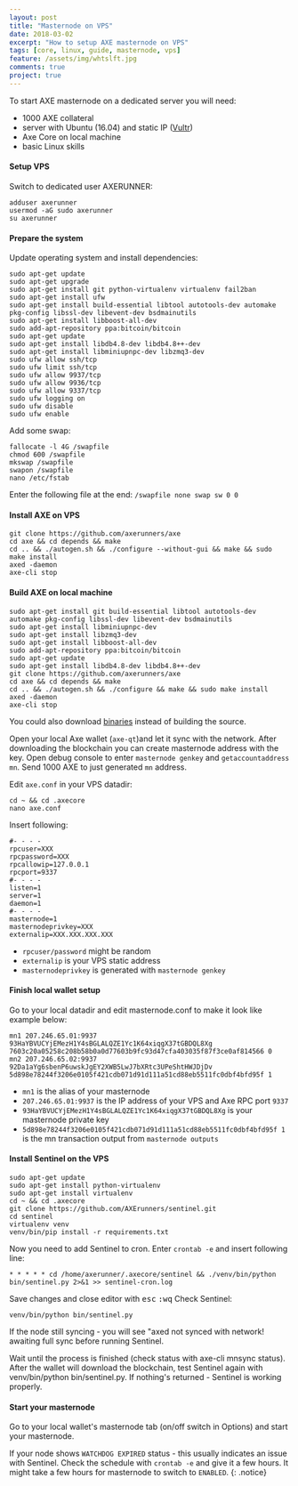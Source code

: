 ```yaml
---
layout: post
title: "Masternode on VPS"
date: 2018-03-02
excerpt: "How to setup AXE masternode on VPS"
tags: [core, linux, guide, masternode, vps]
feature: /assets/img/whtslft.jpg
comments: true
project: true
---
```

To start AXE masternode on a dedicated server you will need:
* 1000 AXE collateral
* server with Ubuntu (16.04) and static IP ([Vultr](https://www.vultr.com/?ref=7231821))
* Axe Core on local machine
* basic Linux skills

#### Setup VPS

Switch to dedicated user AXERUNNER:
```
adduser axerunner
usermod -aG sudo axerunner
su axerunner
```
#### Prepare the system

Update operating system and install dependencies:

```
sudo apt-get update
sudo apt-get upgrade
sudo apt-get install git python-virtualenv virtualenv fail2ban
sudo apt-get install ufw
sudo apt-get install build-essential libtool autotools-dev automake pkg-config libssl-dev libevent-dev bsdmainutils
sudo apt-get install libboost-all-dev
sudo add-apt-repository ppa:bitcoin/bitcoin
sudo apt-get update
sudo apt-get install libdb4.8-dev libdb4.8++-dev
sudo apt-get install libminiupnpc-dev libzmq3-dev
sudo ufw allow ssh/tcp
sudo ufw limit ssh/tcp
sudo ufw allow 9937/tcp
sudo ufw allow 9936/tcp
sudo ufw allow 9337/tcp
sudo ufw logging on
sudo ufw disable
sudo ufw enable
```

Add some swap:
```
fallocate -l 4G /swapfile
chmod 600 /swapfile
mkswap /swapfile
swapon /swapfile
nano /etc/fstab
```
Enter the following file at the end:
`/swapfile none swap sw 0 0`

#### Install AXE on VPS
```
git clone https://github.com/axerunners/axe
cd axe && cd depends && make
cd .. && ./autogen.sh && ./configure --without-gui && make && sudo make install
axed -daemon
axe-cli stop
```
#### Build AXE on local machine
```
sudo apt-get install git build-essential libtool autotools-dev automake pkg-config libssl-dev libevent-dev bsdmainutils
sudo apt-get install libminiupnpc-dev
sudo apt-get install libzmq3-dev
sudo apt-get install libboost-all-dev
sudo add-apt-repository ppa:bitcoin/bitcoin
sudo apt-get update
sudo apt-get install libdb4.8-dev libdb4.8++-dev
git clone https://github.com/axerunners/axe
cd axe && cd depends && make
cd .. && ./autogen.sh && ./configure && make && sudo make install
axed -daemon
axe-cli stop
```
You could also download [binaries](https://github.com/AXErunners/axe/releases) instead of building the source.<br />

Open your local Axe wallet (`axe-qt`)and let it sync with the network. After downloading the blockchain you can create masternode address with the key. Open debug console to enter `masternode genkey` and `getaccountaddress mn`. Send 1000 AXE to just generated `mn` address.<br />

Edit `axe.conf` in your VPS datadir:
```
cd ~ && cd .axecore
nano axe.conf
```
Insert following:
```
#- - - -
rpcuser=XXX
rpcpassword=XXX
rpcallowip=127.0.0.1
rpcport=9337
#- - - -
listen=1
server=1
daemon=1
#- - - -
masternode=1
masternodeprivkey=XXX
externalip=XXX.XXX.XXX.XXX
```
* `rpcuser/password` might be random <br />
* `externalip` is your VPS static address<br />
* `masternodeprivkey` is generated with `masternode genkey`

#### Finish local wallet setup
Go to your local datadir and edit masternode.conf to make it look like example below:
```
mn1 207.246.65.01:9937 93HaYBVUCYjEMezH1Y4sBGLALQZE1Yc1K64xiqgX37tGBDQL8Xg 7603c20a05258c208b58b0a0d77603b9fc93d47cfa403035f87f3ce0af814566 0
mn2 207.246.65.02:9937 92Da1aYg6sbenP6uwskJgEY2XWB5LwJ7bXRtc3UPeShtHWJDjDv 5d898e78244f3206e0105f421cdb071d91d111a51cd88eb5511fc0dbf4bfd95f 1
```
* `mn1` is the alias of your masternode
* `207.246.65.01:9937` is the IP address of your VPS and Axe RPC port `9337`
* `93HaYBVUCYjEMezH1Y4sBGLALQZE1Yc1K64xiqgX37tGBDQL8Xg` is your masternode private key
* `5d898e78244f3206e0105f421cdb071d91d111a51cd88eb5511fc0dbf4bfd95f 1` is the mn transaction output from `masternode outputs`

#### Install Sentinel on the VPS
```
sudo apt-get update
sudo apt-get install python-virtualenv
sudo apt-get install virtualenv
cd ~ && cd .axecore
git clone https://github.com/AXErunners/sentinel.git
cd sentinel
virtualenv venv
venv/bin/pip install -r requirements.txt
```
Now you need to add Sentinel to cron. Enter `crontab -e` and insert following line:
```
* * * * * cd /home/axerunner/.axecore/sentinel && ./venv/bin/python bin/sentinel.py 2>&1 >> sentinel-cron.log
```
Save changes and close editor with <kbd>esc</kbd> <kbd>:</kbd><kbd>w</kbd><kbd>q</kbd>
Check Sentinel:
```
venv/bin/python bin/sentinel.py
```
If the node still syncing - you will see "axed not synced with network! awaiting full sync before running Sentinel.

Wait until the process is finished (check status with axe-cli mnsync status). After the wallet will download the blockchain, test Sentinel again with venv/bin/python bin/sentinel.py. If nothing's returned - Sentinel is working properly.

#### Start your masternode
Go to your local wallet's masternode tab (on/off switch in Options) and start your masternode.

If your node shows `WATCHDOG EXPIRED` status - this usually indicates an issue with Sentinel. Check the schedule with `crontab -e` and give it a few hours. It might take a few hours for masternode to switch to `ENABLED`.
{: .notice}
